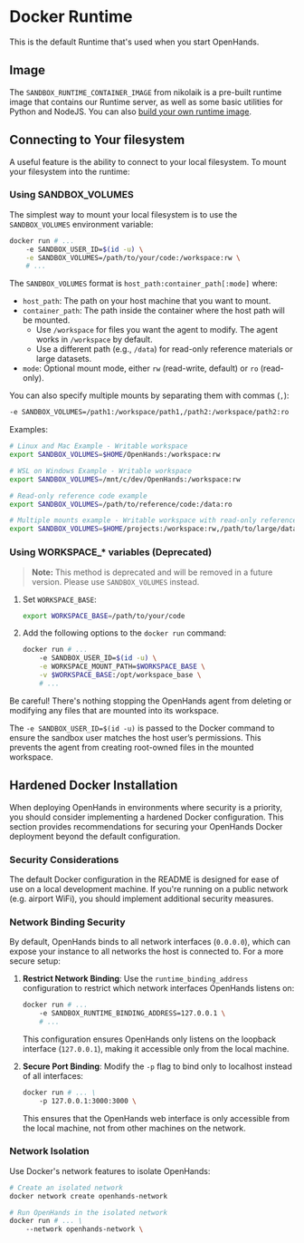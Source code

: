 # Docker Runtime

This is the default Runtime that's used when you start OpenHands.

## Image
The `SANDBOX_RUNTIME_CONTAINER_IMAGE` from nikolaik is a pre-built runtime image
that contains our Runtime server, as well as some basic utilities for Python and NodeJS.
You can also [build your own runtime image](../how-to/custom-sandbox-guide).

## Connecting to Your filesystem
A useful feature is the ability to connect to your local filesystem. To mount your filesystem into the runtime:

### Using SANDBOX_VOLUMES

The simplest way to mount your local filesystem is to use the `SANDBOX_VOLUMES` environment variable:

```bash
docker run # ...
    -e SANDBOX_USER_ID=$(id -u) \
    -e SANDBOX_VOLUMES=/path/to/your/code:/workspace:rw \
    # ...
```

The `SANDBOX_VOLUMES` format is `host_path:container_path[:mode]` where:

- `host_path`: The path on your host machine that you want to mount.
- `container_path`: The path inside the container where the host path will be mounted.
  - Use `/workspace` for files you want the agent to modify. The agent works in `/workspace` by default.
  - Use a different path (e.g., `/data`) for read-only reference materials or large datasets.
- `mode`: Optional mount mode, either `rw` (read-write, default) or `ro` (read-only).

You can also specify multiple mounts by separating them with commas (`,`):

```bash
-e SANDBOX_VOLUMES=/path1:/workspace/path1,/path2:/workspace/path2:ro
```

Examples:

```bash
# Linux and Mac Example - Writable workspace
export SANDBOX_VOLUMES=$HOME/OpenHands:/workspace:rw

# WSL on Windows Example - Writable workspace
export SANDBOX_VOLUMES=/mnt/c/dev/OpenHands:/workspace:rw

# Read-only reference code example
export SANDBOX_VOLUMES=/path/to/reference/code:/data:ro

# Multiple mounts example - Writable workspace with read-only reference data
export SANDBOX_VOLUMES=$HOME/projects:/workspace:rw,/path/to/large/dataset:/data:ro
```

### Using WORKSPACE_* variables (Deprecated)

> **Note:** This method is deprecated and will be removed in a future version. Please use `SANDBOX_VOLUMES` instead.

1. Set `WORKSPACE_BASE`:

    ```bash
    export WORKSPACE_BASE=/path/to/your/code
    ```

2. Add the following options to the `docker run` command:

    ```bash
    docker run # ...
        -e SANDBOX_USER_ID=$(id -u) \
        -e WORKSPACE_MOUNT_PATH=$WORKSPACE_BASE \
        -v $WORKSPACE_BASE:/opt/workspace_base \
        # ...
    ```

Be careful! There's nothing stopping the OpenHands agent from deleting or modifying
any files that are mounted into its workspace.

The `-e SANDBOX_USER_ID=$(id -u)` is passed to the Docker command to ensure the sandbox user matches the host user’s
permissions. This prevents the agent from creating root-owned files in the mounted workspace.

## Hardened Docker Installation

When deploying OpenHands in environments where security is a priority, you should consider implementing a hardened
Docker configuration. This section provides recommendations for securing your OpenHands Docker deployment beyond the default configuration.

### Security Considerations

The default Docker configuration in the README is designed for ease of use on a local development machine. If you're
running on a public network (e.g. airport WiFi), you should implement additional security measures.

### Network Binding Security

By default, OpenHands binds to all network interfaces (`0.0.0.0`), which can expose your instance to all networks the
host is connected to. For a more secure setup:

1. **Restrict Network Binding**: Use the `runtime_binding_address` configuration to restrict which network interfaces OpenHands listens on:

   ```bash
   docker run # ...
       -e SANDBOX_RUNTIME_BINDING_ADDRESS=127.0.0.1 \
       # ...
   ```

   This configuration ensures OpenHands only listens on the loopback interface (`127.0.0.1`), making it accessible only from the local machine.

2. **Secure Port Binding**: Modify the `-p` flag to bind only to localhost instead of all interfaces:

   ```bash
   docker run # ... \
       -p 127.0.0.1:3000:3000 \
   ```

   This ensures that the OpenHands web interface is only accessible from the local machine, not from other machines on the network.

### Network Isolation

Use Docker's network features to isolate OpenHands:

```bash
# Create an isolated network
docker network create openhands-network

# Run OpenHands in the isolated network
docker run # ... \
    --network openhands-network \
```
